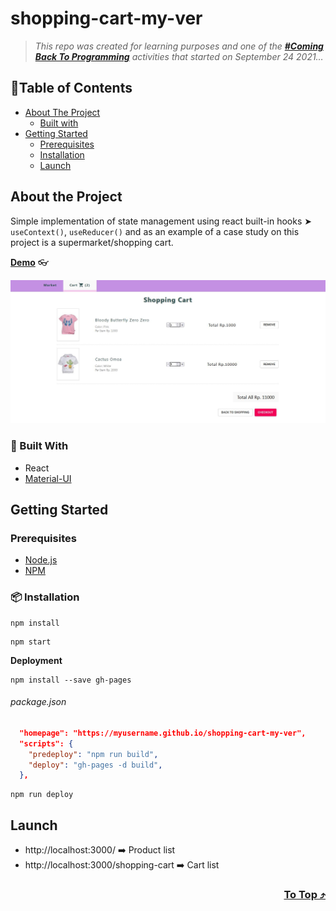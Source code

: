# shopping-cart-my-ver

> _This repo was created for learning purposes and one of the [_**#Coming Back To Programming**_](https://github.com/xvferdy/beginner-portfolio "Beginner Portfolio") activities that started on September 24 2021…_

## :round_pushpin:Table of Contents
- [About The Project](#about-the-project)
    - [Built with](#-built-with)
- [Getting Started](#getting-started)
    - [Prerequisites](#prerequisites)
    - [Installation](#-installation)
    - [Launch](#launch)

## About the Project
Simple implementation of state management using react built-in hooks ➤ `useContext()`, `useReducer()` and as an example of a case study on this project is a supermarket/shopping cart.

**[Demo](https://xvferdy.github.io/shopping-cart-my-ver/)** 👓 
<p align="">
  <img src="./src/assets/overview.JPG">
</p>

### 👀 Built With
- React
- [Material-UI](https://github.com/mui-org/material-ui)

## Getting Started
### Prerequisites
- [Node.js](https://nodejs.org/en/)
- [NPM](https://www.npmjs.com/)


### 📦 Installation
```
npm install
```
```
npm start
```
**Deployment**
```
npm install --save gh-pages
```
###### package.json
```JSON
  "homepage": "https://myusername.github.io/shopping-cart-my-ver",
  "scripts": {
    "predeploy": "npm run build",
    "deploy": "gh-pages -d build",
  },
```
```
npm run deploy
```

## Launch
- http://localhost:3000/ ➡️ Product list
- http://localhost:3000/shopping-cart ➡️ Cart list


<h3 align="right">
      <a href="#shopping-cart-my-ver">To Top ⤴️</a>
</h3>
